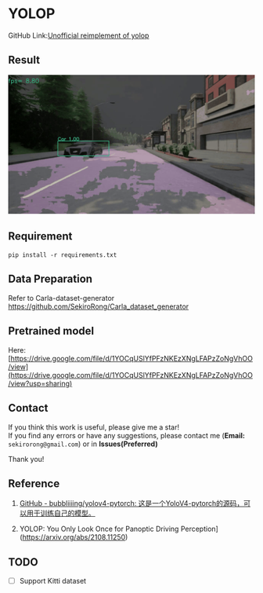 # YOLOP

GitHub Link:[Unofficial reimplement of yolop](https://github.com/SekiroRong/YOLOP)

## Result

![output.gif](output.gif)

## Requirement

```
pip install -r requirements.txt
```

## Data Preparation

Refer to Carla-dataset-generator https://github.com/SekiroRong/Carla_dataset_generator

## Pretrained model
Here:
[https://drive.google.com/file/d/1YOCqUSlYfPFzNKEzXNgLFAPzZoNgVhOO/view](https://drive.google.com/file/d/1YOCqUSlYfPFzNKEzXNgLFAPzZoNgVhOO/view?usp=sharing)

## Contact

If you think this work is useful, please give me a star!  
If you find any errors or have any suggestions, please contact me (**Email:** `sekirorong@gmail.com`) or in **Issues(Preferred)**

Thank you!

## Reference

1. [GitHub - bubbliiiing/yolov4-pytorch: 这是一个YoloV4-pytorch的源码，可以用于训练自己的模型。](https://github.com/bubbliiiing/yolov4-pytorch)

2. YOLOP: You Only Look Once for Panoptic Driving Perception](https://arxiv.org/abs/2108.11250)

## TODO

- [ ] Support Kitti dataset
